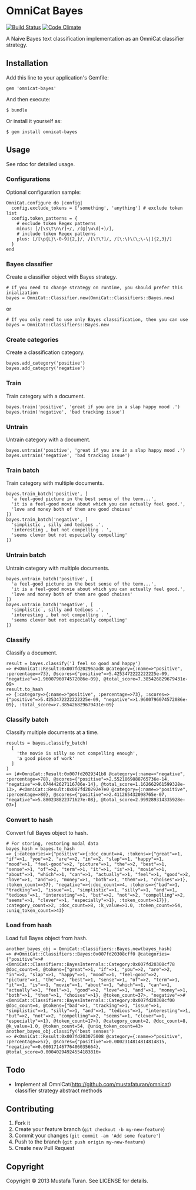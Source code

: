 # OmniCat Bayes

[![Build Status](https://travis-ci.org/mustafaturan/omnicat-bayes.png)](https://travis-ci.org/mustafaturan/omnicat-bayes) [![Code Climate](https://codeclimate.com/github/mustafaturan/omnicat-bayes.png)](https://codeclimate.com/github/mustafaturan/omnicat-bayes)

A Naive Bayes text classification implementation as an OmniCat classifier strategy.

## Installation

Add this line to your application's Gemfile:

    gem 'omnicat-bayes'

And then execute:

    $ bundle

Or install it yourself as:

    $ gem install omnicat-bayes

## Usage

See rdoc for detailed usage.

### Configurations

Optional configuration sample:

    OmniCat.configure do |config|
      config.exclude_tokens = ['something', 'anything'] # exclude token list
      config.token_patterns = {
        # exclude token Regex patterns
        minus: [/[\s\t\n\r]+/, /(@[\w\d]+)/],
        # include token Regex patterns
        plus: [/[\p{L}\-0-9]{2,}/, /[\!\?]/, /[\:\)\(\;\-\|]{2,3}/]
      }
    end

### Bayes classifier
Create a classifier object with Bayes strategy.

    # If you need to change strategy on runtime, you should prefer this inialization
    bayes = OmniCat::Classifier.new(OmniCat::Classifiers::Bayes.new)
or 

    # If you only need to use only Bayes classification, then you can use
    bayes = OmniCat::Classifiers::Bayes.new

### Create categories
Create a classification category.

    bayes.add_category('positive')
    bayes.add_category('negative')

### Train
Train category with a document.

    bayes.train('positive', 'great if you are in a slap happy mood .')
    bayes.train('negative', 'bad tracking issue')
    
### Untrain
Untrain category with a document.

    bayes.untrain('positive', 'great if you are in a slap happy mood .')
    bayes.untrain('negative', 'bad tracking issue')

### Train batch
Train category with multiple documents.

    bayes.train_batch('positive', [
      'a feel-good picture in the best sense of the term...',
      'it is a feel-good movie about which you can actually feel good.',
      'love and money both of them are good choises'
    ])
    bayes.train_batch('negative', [
      'simplistic , silly and tedious .',
      'interesting , but not compelling . ',
      'seems clever but not especially compelling'
    ])
    
### Untrain batch
Untrain category with multiple documents.

    bayes.untrain_batch('positive', [
      'a feel-good picture in the best sense of the term...',
      'it is a feel-good movie about which you can actually feel good.',
      'love and money both of them are good choises'
    ])
    bayes.untrain_batch('negative', [
      'simplistic , silly and tedious .',
      'interesting , but not compelling . ',
      'seems clever but not especially compelling'
    ])

### Classify
Classify a document.

    result = bayes.classify('I feel so good and happy')
    => #<OmniCat::Result:0x007fd20296aad8 @category={:name=>"positive", :percentage=>73}, @scores={"positive"=>5.4253472222222225e-09, "negative"=>1.9600796074572086e-09}, @total_score=7.385426829679431e-09>
    result.to_hash
    => {:category=>{:name=>"positive", :percentage=>73}, :scores=>{"positive"=>5.4253472222222225e-09, "negative"=>1.9600796074572086e-09}, :total_score=>7.385426829679431e-09}

### Classify batch
Classify multiple documents at a time.

    results = bayes.classify_batch(
      [
        'the movie is silly so not compelling enough',
        'a good piece of work'
      ]
    )
    => [#<OmniCat::Result:0x007fd2029341b8 @category={:name=>"negative", :percentage=>78}, @scores={"positive"=>2.5521869888765736e-14, "negative"=>9.074442627116706e-14}, @total_score=1.162662961599328e-13>, #<OmniCat::Result:0x007fd20292e7e0 @category={:name=>"positive", :percentage=>80}, @scores={"positive"=>2.411265432098765e-07, "negative"=>5.880238822371627e-08}, @total_score=2.999289314335928e-07>]

### Convert to hash
Convert full Bayes object to hash.

    # For storing, restoring modal data
    bayes_hash = bayes.to_hash
    => {:categories=>{"positive"=>{:doc_count=>4, :tokens=>{"great"=>1, "if"=>1, "you"=>2, "are"=>2, "in"=>2, "slap"=>1, "happy"=>1, "mood"=>1, "feel-good"=>2, "picture"=>1, "the"=>2, "best"=>1, "sense"=>1, "of"=>2, "term"=>1, "it"=>1, "is"=>1, "movie"=>1, "about"=>1, "which"=>1, "can"=>1, "actually"=>1, "feel"=>1, "good"=>2, "love"=>1, "and"=>1, "money"=>1, "both"=>1, "them"=>1, "choises"=>1}, :token_count=>37}, "negative"=>{:doc_count=>4, :tokens=>{"bad"=>1, "tracking"=>1, "issue"=>1, "simplistic"=>1, "silly"=>1, "and"=>1, "tedious"=>1, "interesting"=>1, "but"=>2, "not"=>2, "compelling"=>2, "seems"=>1, "clever"=>1, "especially"=>1}, :token_count=>17}}, :category_count=>2, :doc_count=>8, :k_value=>1.0, :token_count=>54, :uniq_token_count=>43}

### Load from hash
Load full Bayes object from hash.

    another_bayes_obj = OmniCat::Classifiers::Bayes.new(bayes_hash)
    => #<OmniCat::Classifiers::Bayes:0x007fd20308cff0 @categories={"positive"=>#<OmniCat::Classifiers::BayesInternals::Category:0x007fd20308cf78 @doc_count=4, @tokens={"great"=>1, "if"=>1, "you"=>2, "are"=>2, "in"=>2, "slap"=>1, "happy"=>1, "mood"=>1, "feel-good"=>2, "picture"=>1, "the"=>2, "best"=>1, "sense"=>1, "of"=>2, "term"=>1, "it"=>1, "is"=>1, "movie"=>1, "about"=>1, "which"=>1, "can"=>1, "actually"=>1, "feel"=>1, "good"=>2, "love"=>1, "and"=>1, "money"=>1, "both"=>1, "them"=>1, "choises"=>1}, @token_count=37>, "negative"=>#<OmniCat::Classifiers::BayesInternals::Category:0x007fd20308cf00 @doc_count=4, @tokens={"bad"=>1, "tracking"=>1, "issue"=>1, "simplistic"=>1, "silly"=>1, "and"=>1, "tedious"=>1, "interesting"=>1, "but"=>2, "not"=>2, "compelling"=>2, "seems"=>1, "clever"=>1, "especially"=>1}, @token_count=17>}, @category_count=2, @doc_count=8, @k_value=1.0, @token_count=54, @uniq_token_count=43>
    another_bayes_obj.classify('best senses')
    => #<OmniCat::Result:0x007fd203075008 @category={:name=>"positive", :percentage=>57}, @scores={"positive"=>0.0002314814814814815, "negative"=>0.00017146776406035664}, @total_score=0.00040294924554183816>

## Todo
* Implement all OmniCat(http://github.com/mustafaturan/omnicat) classifier strategy abstract methods

## Contributing

1. Fork it
2. Create your feature branch (`git checkout -b my-new-feature`)
3. Commit your changes (`git commit -am 'Add some feature'`)
4. Push to the branch (`git push origin my-new-feature`)
5. Create new Pull Request

## Copyright
Copyright © 2013 Mustafa Turan. See LICENSE for details.

